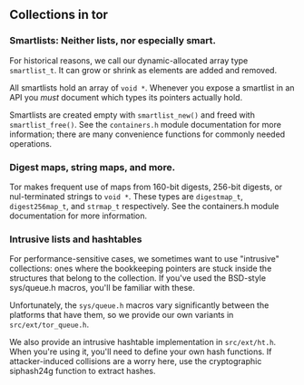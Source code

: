 
## Collections in tor

### Smartlists: Neither lists, nor especially smart.

For historical reasons, we call our dynamic-allocated array type
`smartlist_t`.  It can grow or shrink as elements are added and removed.

All smartlists hold an array of `void *`.  Whenever you expose a smartlist
in an API you *must* document which types its pointers actually hold.

<!-- It would be neat to fix that, wouldn't it? -NM  -->

Smartlists are created empty with `smartlist_new()` and freed with
`smartlist_free()`.  See the `containers.h` module documentation for more
information; there are many convenience functions for commonly needed
operations.

<!-- TODO: WRITE more about what you can do with smartlists. -->

### Digest maps, string maps, and more.

Tor makes frequent use of maps from 160-bit digests, 256-bit digests,
or nul-terminated strings to `void *`. These types are `digestmap_t`,
`digest256map_t`, and `strmap_t` respectively.  See the containers.h
module documentation for more information.

### Intrusive lists and hashtables

For performance-sensitive cases, we sometimes want to use "intrusive"
collections: ones where the bookkeeping pointers are stuck inside the
structures that belong to the collection.  If you've used the
BSD-style sys/queue.h macros, you'll be familiar with these.

Unfortunately, the `sys/queue.h` macros vary significantly between the
platforms that have them, so we provide our own variants in
`src/ext/tor_queue.h`.

We also provide an intrusive hashtable implementation in `src/ext/ht.h`.
When you're using it, you'll need to define your own hash
functions. If attacker-induced collisions are a worry here, use the
cryptographic siphash24g function to extract hashes.

<!-- TODO: WRITE about bloom filters, namemaps, bit-arrays, order functions.
-->
